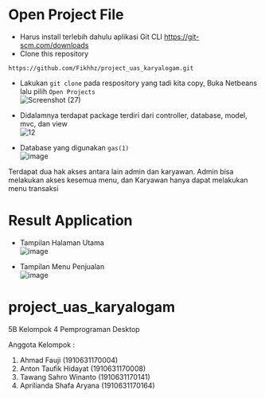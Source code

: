 # Open Project File 
- Harus install terlebih dahulu aplikasi Git CLI
https://git-scm.com/downloads
- Clone this repository
```console
https://github.com/Fikhhz/project_uas_karyalogam.git
```
- Lakukan ```git clone``` pada respository yang tadi kita copy, Buka Netbeans lalu pilih ```Open Projects```<br>
![Screenshot (27)](https://user-images.githubusercontent.com/95403285/149065163-48a2928e-497b-470d-9d35-ee0042260b30.png)<br>

- Didalamnya terdapat package terdiri dari controller, database, model, mvc, dan view <br>
![12](https://user-images.githubusercontent.com/95403285/149064287-171f5250-c1a6-425b-b750-a5e0b0b5d9b0.png)

- Database yang digunakan ```gas(1)```<br>
![image](https://user-images.githubusercontent.com/95403285/149064472-d84ea177-ba6e-4955-97f1-cdcb14e0dde5.png)

Terdapat dua hak akses antara lain admin dan karyawan. Admin bisa melakukan akses kesemua menu, dan Karyawan hanya dapat melakukan menu transaksi


# Result Application
- Tampilan Halaman Utama <br>
![image](https://user-images.githubusercontent.com/95403285/149063781-d3dff940-af18-4776-8d02-5fee5ba03951.png)

- Tampilan Menu Penjualan <br>
![image](https://user-images.githubusercontent.com/95403285/149063840-dc6f2b27-0cd4-47c8-b9b4-414222fbf458.png)

# project_uas_karyalogam
5B Kelompok 4 Pemprograman Desktop

Anggota Kelompok :
1. Ahmad Fauji (1910631170004)
2. Anton Taufik Hidayat (1910631170008)
3. Tawang Sahro Winanto (1910631170141)
4. Aprilianda Shafa Aryana (1910631170164)

